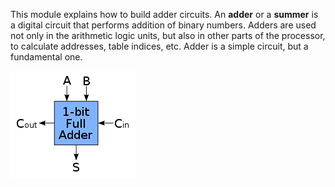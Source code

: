 This module explains how to build adder circuits. An **adder** or a **summer** is a digital circuit that performs addition of binary numbers. Adders are used not only in the arithmetic logic units, but also in other parts of the processor, to calculate addresses, table indices, etc. Adder is a simple circuit, but a fundamental one.

![](/experiment/images/adder1.png)